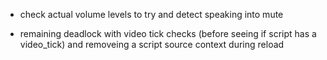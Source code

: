- check actual volume levels to try and detect speaking into mute

- remaining deadlock with video tick checks (before seeing if script has a video_tick) and removeing a script source context during reload
